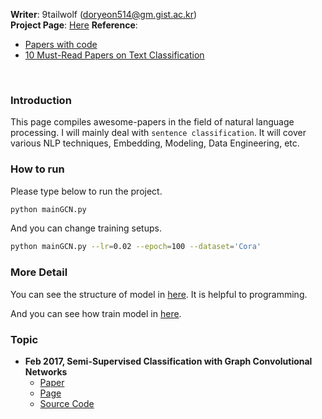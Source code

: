 **Writer**: 9tailwolf (doryeon514@gm.gist.ac.kr)<br/>
**Project Page**: [Here](https://9tailwolf.github.io/study/nlp2)
**Reference**:<br/>
- [Papers with code](https://paperswithcode.com)
- [10 Must-Read Papers on Text Classification](https://txt.cohere.com/10-must-read-text-classification-papers/)
<br/>

### Introduction
This page compiles awesome-papers in the field of natural language processing. I will mainly deal with `sentence classification`. It will cover various NLP techniques, Embedding, Modeling, Data Engineering, etc.

### How to run
Please type below to run the project.
```bash
python mainGCN.py
```

And you can change training setups.
```bash
python mainGCN.py --lr=0.02 --epoch=100 --dataset='Cora'
```

### More Detail
You can see the structure of model in [here](./Models). It is helpful to programming.

And you can see how train model in [here](./Tools/Training.py). 

### Topic

- **Feb 2017, Semi-Supervised Classification with Graph Convolutional Networks**
    - [Paper](https://arxiv.org/abs/1609.02907)
    - [Page](https://9tailwolf.github.io/study/nlp2/1/)
    - [Source Code](https://9tailwolf.github.io/study/nlp2/1s/)

